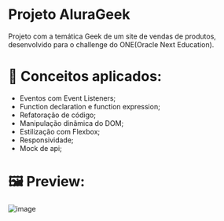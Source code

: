 # Projeto AluraGeek

Projeto com a temática Geek de um site de vendas de produtos, desenvolvido para o challenge do ONE(Oracle Next Education).

# 📑 Conceitos aplicados:

- Eventos com Event Listeners;
- Function declaration e function expression;
- Refatoração de código;
- Manipulação dinâmica do DOM;
- Estilização com Flexbox;
- Responsividade;
- Mock de api;

# 🖼 Preview:

![image](https://github.com/GabrielBitral/alurageek/assets/77023882/5634ef66-4189-4859-81bf-2424b983478c)
